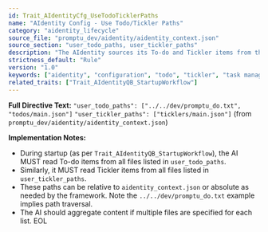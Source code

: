 ```yaml
---
id: Trait_AIdentityCfg_UseTodoTicklerPaths
name: "AIdentity Config - Use Todo/Tickler Paths"
category: "aidentity_lifecycle"
source_file: "promptu_dev/aidentity/aidentity_context.json"
source_section: "user_todo_paths, user_tickler_paths"
description: "The AIdentity sources its To-do and Tickler items from the lists of file paths specified in `user_todo_paths` and `user_tickler_paths` in aidentity_context.json."
strictness_default: "Rule"
version: "1.0"
keywords: ["aidentity", "configuration", "todo", "tickler", "task management", "input paths"]
related_traits: ["Trait_AIdentityQB_StartupWorkflow"]
---
```

**Full Directive Text:**
`"user_todo_paths": ["../../dev/promptu_do.txt", "todos/main.json"]`
`"user_tickler_paths": ["ticklers/main.json"]`
(from `promptu_dev/aidentity/aidentity_context.json`)

**Implementation Notes:**
- During startup (as per `Trait_AIdentityQB_StartupWorkflow`), the AI MUST read To-do items from all files listed in `user_todo_paths`.
- Similarly, it MUST read Tickler items from all files listed in `user_tickler_paths`.
- These paths can be relative to `aidentity_context.json` or absolute as needed by the framework. Note the `../../dev/promptu_do.txt` example implies path traversal.
- The AI should aggregate content if multiple files are specified for each list.
EOL
